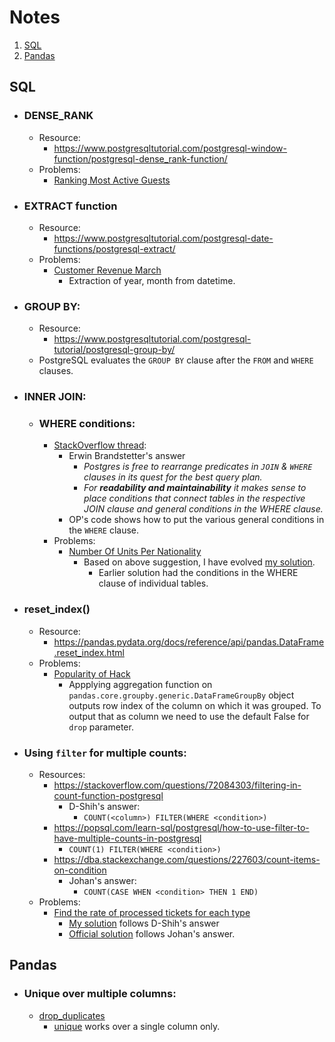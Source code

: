 # Notes
1. [SQL](#sql)
2. [Pandas](#pandas)

## SQL
- ### DENSE_RANK
    - Resource: 
        - https://www.postgresqltutorial.com/postgresql-window-function/postgresql-dense_rank-function/
    - Problems: 
        - [Ranking Most Active Guests](../problems/README.md#id-10159-ranking-most-active-guests)

- ### EXTRACT function
    - Resource:
        - https://www.postgresqltutorial.com/postgresql-date-functions/postgresql-extract/
    - Problems:
        - [Customer Revenue March](../problems/README.md#id-9782-customer-revenue-in-march)
            - Extraction of year, month from datetime.

- ### GROUP BY:
    - Resource:
        - https://www.postgresqltutorial.com/postgresql-tutorial/postgresql-group-by/
    - PostgreSQL evaluates the ```GROUP BY``` clause after the ```FROM``` and ```WHERE``` clauses.

- ### INNER JOIN:
    - ### WHERE conditions:
        - [StackOverflow thread](https://dba.stackexchange.com/questions/155972/postgres-join-conditions-vs-where-conditions):
            - Erwin Brandstetter's answer
                - *Postgres is free to rearrange predicates in ```JOIN``` & ```WHERE``` clauses in its quest for the best query plan.*
                - *For **readability and maintainability** it makes sense to place conditions that connect tables in the respective JOIN clause and general conditions in the WHERE clause.*
            - OP's code shows how to put the various general conditions in the ```WHERE``` clause.
        - Problems:
            - [Number Of Units Per Nationality](../problems/README.md#id-10156-number-of-units-per-nationality)
                - Based on above suggestion, I have evolved [my solution](../src/sql/units_per_nationality.sql).
                    - Earlier solution had the conditions in the WHERE clause of individual tables.

- ### reset_index()
    - Resource:
        - https://pandas.pydata.org/docs/reference/api/pandas.DataFrame.reset_index.html
    - Problems:
        - [Popularity of Hack](../problems/README.md#id-10061-popularity-of-hack)
            - Appplying aggregation function on ```pandas.core.groupby.generic.DataFrameGroupBy``` object outputs row index of the column on which it was grouped. To output that as column we need to use the default False for ```drop``` parameter.

- ### Using ```filter``` for multiple counts:
    - Resources:
        - https://stackoverflow.com/questions/72084303/filtering-in-count-function-postgresql
            - D-Shih's answer:
                - ```COUNT(<column>) FILTER(WHERE <condition>)```
        - https://popsql.com/learn-sql/postgresql/how-to-use-filter-to-have-multiple-counts-in-postgresql
            - ```COUNT(1) FILTER(WHERE <condition>)```
        - https://dba.stackexchange.com/questions/227603/count-items-on-condition
            - Johan's answer:
                - ```COUNT(CASE WHEN <condition> THEN 1 END) ```
    - Problems:
        - [Find the rate of processed tickets for each type](../problems/README.md#id-9781-find-the-rate-of-processed-tickets-for-each-type)
            - [My solution](../src/sql/rate_processed_tickets_each_type.sql) follows D-Shih's answer
            - [Official solution](../src/sql/rate_processed_tickets_each_type_official_solution.sql) follows Johan's answer.

## Pandas
- ### Unique over multiple columns:
    - [drop_duplicates](https://pandas.pydata.org/docs/reference/api/pandas.DataFrame.drop_duplicates.html)
        - [unique](https://pandas.pydata.org/docs/reference/api/pandas.unique.html) works over a single column only.